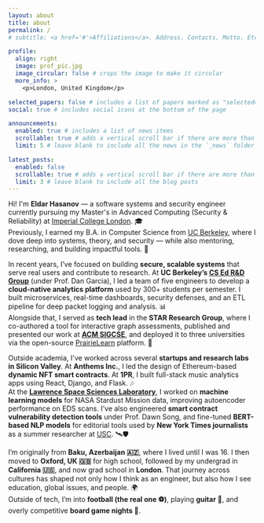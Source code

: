 ```yaml
---
layout: about
title: about
permalink: /
# subtitle: <a href='#'>Affiliations</a>. Address. Contacts. Motto. Etc.

profile:
  align: right
  image: prof_pic.jpg
  image_circular: false # crops the image to make it circular
  more_info: >
    <p>London, United Kingdom</p>

selected_papers: false # includes a list of papers marked as "selected={true}"
social: true # includes social icons at the bottom of the page

announcements:
  enabled: true # includes a list of news items
  scrollable: true # adds a vertical scroll bar if there are more than 3 news items
  limit: 5 # leave blank to include all the news in the `_news` folder

latest_posts:
  enabled: false
  scrollable: true # adds a vertical scroll bar if there are more than 3 new posts items
  limit: 3 # leave blank to include all the blog posts
---
```


Hi! I'm **Eldar Hasanov** — a software systems and security engineer currently pursuing my Master's in Advanced Computing (Security & Reliability) at [Imperial College London](https://www.imperial.ac.uk/). 🎓  
Previously, I earned my B.A. in Computer Science from [UC Berkeley](https://eecs.berkeley.edu/), where I dove deep into systems, theory, and security — while also mentoring, researching, and building impactful tools. 🌉

In recent years, I’ve focused on building **secure, scalable systems** that serve real users and contribute to research. At **UC Berkeley’s [CS Ed R&D Group](https://csed.berkeley.edu/)** (under Prof. Dan Garcia), I led a team of five engineers to develop a **cloud-native analytics platform** used by 300+ students per semester. I built microservices, real-time dashboards, security defenses, and an ETL pipeline for deep packet logging and analysis. 📊  
Alongside that, I served as **tech lead** in the **STAR Research Group**, where I co-authored a tool for interactive graph assessments, published and presented our work at **[ACM SIGCSE](https://sigcse.org/)**, and deployed it to three universities via the open-source [PrairieLearn](https://prairielearn.readthedocs.io/en/latest/) platform. 🧠

Outside academia, I've worked across several **startups and research labs in Silicon Valley**. At **Anthems Inc.**, I led the design of Ethereum-based **dynamic NFT smart contracts**. At **1PR**, I built full-stack music analytics apps using React, Django, and Flask. 🎶  
At the **[Lawrence Space Sciences Laboratory](https://www.ssl.berkeley.edu/)**, I worked on **machine learning models** for NASA Stardust Mission data, improving autoencoder performance on EDS scans. I’ve also engineered **smart contract vulnerability detection tools** under Prof. Dawn Song, and fine-tuned **BERT-based NLP models** for editorial tools used by **New York Times journalists** as a summer researcher at [USC](https://www.cs.usc.edu/). 🛰️🛡️

I’m originally from **Baku, Azerbaijan 🇦🇿**, where I lived until I was 16. I then moved to **Oxford, UK 🇬🇧** for high school, followed by my undergrad in **California 🇺🇸**, and now grad school in **London**. That journey across cultures has shaped not only how I think as an engineer, but also how I see education, global issues, and people. 🌍  
Outside of tech, I’m into **football (the real one ⚽️)**, playing **guitar 🎸**, and overly competitive **board game nights 🎲**.


